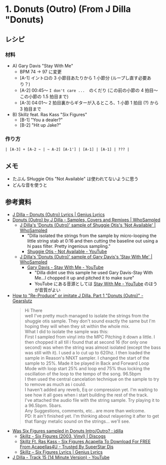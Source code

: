 # 1. Donuts (Outro) (From J Dilla "Donuts)

## レシピ

### 材料

* A) Gary Davis "Stay With Me"
     * BPM 74 -> 97 に変更
     * [A-1] イントロの 3 小節目あたりから 1 小節分 (ループし直す必要あり？)
     * [A-2] 00:45〜 `I don't care ...`　のくだり (この前の小節の 4 拍目〜この小節の 1.5 拍目まで)
     * [A-3] 04:01〜 2 拍目裏からギターが入るところ、1 小節 1 拍目 (?) から 3 拍目まで 
* B) Skillz feat. Ras Kass "Six Figures"
     * [B-1] "You a dealer?"
     * [B-2] "Hit up Jake?"

### 作り方

```
| [A-3] + [A-2 ~ | ~ A-2] [A-1'] | [A-1] | [A-1] | ??? |
```


## メモ

* たぶん SHuggie Otis "Not Available" は使われてないように思う
* どんな音を使うと

## 参考資料

* [J Dilla – Donuts \(Outro\) Lyrics \| Genius Lyrics](https://genius.com/J-dilla-donuts-outro-lyrics)
* [Donuts \(Outro\) by J Dilla \- Samples, Covers and Remixes \| WhoSampled](https://www.whosampled.com/J-Dilla/Donuts-(Outro)/)
    * [J Dilla's 'Donuts \(Outro\)' sample of Shuggie Otis's 'Not Available' \| WhoSampled](https://www.whosampled.com/sample/20958/J-Dilla-Donuts-(Outro)-Shuggie-Otis-Not-Available/)
        * "Dilla isolated the strings from the sample by micro-looping the little string stab at 0:16 and then cutting the baseline out using a hi pass filter. Pretty ingenious sampling."
        * [Shuggie Otis \- Not Available \- YouTube](https://www.youtube.com/watch?v=PhE5xvyr8to)
    * [J Dilla's 'Donuts \(Outro\)' sample of Gary Davis's 'Stay With Me' \| WhoSampled](https://www.whosampled.com/sample/274889/J-Dilla-Donuts-(Outro)-Gary-Davis-Stay-With-Me/)
        * [Gary Davis \- Stay With Me \- YouTube](https://www.youtube.com/watch?v=GfUP9aX7N04&feature=emb_title)
            * "Dilla didnt use this sample he used Gary Davis-Stay With Me...I chopped it up and pitched it to make sure"
            * YouTube にある音源としては  [Stay With Me \- YouTube](https://www.youtube.com/watch?v=JbjStQ5zRYE) のほうが音質がよい
* [How to "Re\-Produce" or imitate J Dilla\. Part 1 "Donuts \(Outro\)" \- Gearslutz](https://www.gearslutz.com/board/rap-hip-hop-engineering-and-production/618511-how-quot-re-produce-quot-imitate-j-dilla-part-1-quot-donuts-outro-quot.html)
    > Hi There  
    > well I've pretty much managed to isolate the strings from the shuggie otis sample. They don't sound exactly the same but I'm hoping they will when they sit within the whole mix.  
    > What I did to isolate the sample was this:  
    > First I sampled from vinyl into the MPC Pitching it down a little. I then chopped it all till i found that at second 16 (for only one second) was when the string was almost isolated (except the bass was still with it). I used a lo cut up to 620hz. I then loaded the sample in Reason's NNXT sampler. I changed the start of the sample to 25%. Made it be played in Back and Forward Loop Mode with loop start 25% and loop end 75% thus locking the oscillation of the loop to the tempo of the song. 96.5bpm  
    > I then used the central cancelation technique on the sample to try to remove as much as i could.  
    > I haven't added any reverb, Eq or compression yet. I'm waiting to see how it all goes when i start building the rest of the track.  
    > I've attached the audio file with the string sample. Try playing it to a 96.5bpm. 5bars.  
    > Any Suggestions, comments, etc.. are more than welcome.  
    > PD: It ain't finished yet. I'm thinking about relayering it after to get that flangy metalic sound on the strings... we'll see.
* [Was Six Figures sampled in Donuts Intro/Outro? : jdilla](https://www.reddit.com/r/jdilla/comments/bfu5ge/was_six_figures_sampled_in_donuts_introoutro/)
    * [Skillz \- Six Figures \(2003, Vinyl\) \| Discogs](https://www.discogs.com/Skillz-Six-Figures/release/2021778)
    * [Skillz Ft\. Ras Kass \- Six Figures Acapella To Download For FREE From Acapellas4U \- Trusted By SuperStar Djs](https://www.acapellas4u.co.uk/download/2245-skillz_-_six_figures_ftras_kass_acapella/)
    * [Skillz – Six Figures Lyrics \| Genius Lyrics](https://genius.com/Skillz-six-figures-lyrics)
* [J Dilla \- Track 15 \(14 Minute Version\) \- YouTube](https://www.youtube.com/watch?v=1upLtkQ-P-k)
